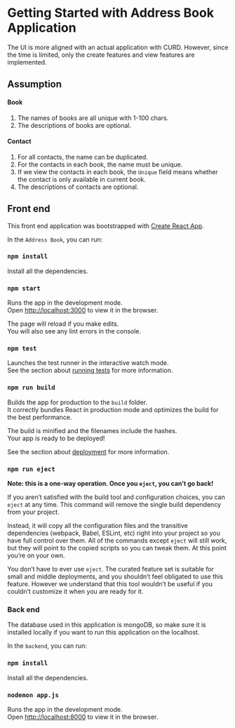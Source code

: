 # Getting Started with Address Book Application

The UI is more aligned with an actual application with CURD. However, since the time is limited, only the create features and view features are implemented.

## Assumption

#### Book

1. The names of books are all unique with 1-100 chars.
2. The descriptions of books are optional.

#### Contact

1. For all contacts, the name can be duplicated.
2. For the contacts in each book, the name must be unique.
3. If we view the contacts in each book, the `Unique` field means whether the contact is only available in current book.
4. The descriptions of contacts are optional.

## Front end

This front end application was bootstrapped with [Create React App](https://github.com/facebook/create-react-app).

In the `Address Book`, you can run:

### `npm install`

Install all the dependencies.

### `npm start`

Runs the app in the development mode.\
Open [http://localhost:3000](http://localhost:3000) to view it in the browser.

The page will reload if you make edits.\
You will also see any lint errors in the console.

### `npm test`

Launches the test runner in the interactive watch mode.\
See the section about [running tests](https://facebook.github.io/create-react-app/docs/running-tests) for more information.

### `npm run build`

Builds the app for production to the `build` folder.\
It correctly bundles React in production mode and optimizes the build for the best performance.

The build is minified and the filenames include the hashes.\
Your app is ready to be deployed!

See the section about [deployment](https://facebook.github.io/create-react-app/docs/deployment) for more information.

### `npm run eject`

**Note: this is a one-way operation. Once you `eject`, you can’t go back!**

If you aren’t satisfied with the build tool and configuration choices, you can `eject` at any time. This command will remove the single build dependency from your project.

Instead, it will copy all the configuration files and the transitive dependencies (webpack, Babel, ESLint, etc) right into your project so you have full control over them. All of the commands except `eject` will still work, but they will point to the copied scripts so you can tweak them. At this point you’re on your own.

You don’t have to ever use `eject`. The curated feature set is suitable for small and middle deployments, and you shouldn’t feel obligated to use this feature. However we understand that this tool wouldn’t be useful if you couldn’t customize it when you are ready for it.



### Back end

The database used in this application is mongoDB, so make sure it is installed locally if you want to run this application on the localhost.

In the `backend`, you can run:

### `npm install`

Install all the dependencies.

### `nodemon app.js`

Runs the app in the development mode.\
Open [http://localhost:8000](http://localhost:8000) to view it in the browser.

